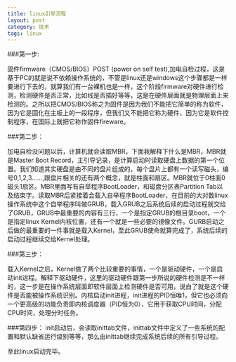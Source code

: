 ```yaml
---
title: linux引导流程
layout: post
category: 技术
tags: linux
---
```



###第一步:



固件firmware（CMOS/BIOS）POST (power on self test),加电自检过程，这是基于PC的就是说不依赖操作系统的，不管是linux还是windows这个步骤都是一样要进行下去的，就算我们有一台裸机也是一样，这个阶段firmware对硬件进行检测，检测硬件是否正常，比如线是否插好等等，这是在硬件层面就是物理层面上来检测的。之所以把CMOS/BIOS称之为固件是因为我们不能把它简单的称为软件，因为它是固化在主板上的一段程序，但我们又不能把它称为硬件，因为它是软件控制程序，在国际上就把它称作固件fireware。
 
###第二步：



加电自检没问题以后，计算机就会读取MBR，下面我解释下什么是MBR，MBR就是Master Boot Record，主引导记录，是计算启动时读取硬盘上数据的第一个位置。我们知道其实硬盘是由不同的盘片组成的，每个盘片上都有一个读写磁头，编号0,1,2,3......,跟盘片相关的还有两个概念，就是柱面和扇区。MBR就位于0柱面0磁头1扇区。MBR里面写有自举程序BootLoader，和磁盘分区表Partition Tab以及结束字。读取MBR后紧接着会载入自举程序BootLoader，在目前的大对数linux操作系统中这个自举程序叫做GRUB，载入GRUB之后系统后续的启动过程就交给了GRUB，GRUB中最重要的内容有三行，一个是指定GRUB的根目录boot，一个是指定linux Kernel内核位置，还有一个就是一些必要的镜像文件。GURB启动之后做的最重要的一件事就是载入Kernel，至此GRUB使命就算完成了，系统后续的启动过程继续交给Kernel处理。

###第三步：



载入Kernel之后，Kernel做了两个比较重要的事情，一个是驱动硬件，一个是启动init进程。解释下驱动硬件，这里的驱动硬件跟第一步所说的硬件检测是不一样的，这一步是在操作系统层面即软件层面上检测硬件是否可用，说白了就是这个硬件是否能被操作系统识别。内核启动init进程，init进程的PID恒唯1，但它也必须向一个更高级的功能负责即内核调度器（PID恒为0），它用于获取CPU时间，分配CPU时间，处理分时任务。


###第四步：
init启动后，会读取inittab文件，inittab文件中定义了一些系统的配置和默认缺省运行级别等等，那么由inittab继续完成系统后续的所有引导过程。
 


至此linux启动完毕。
